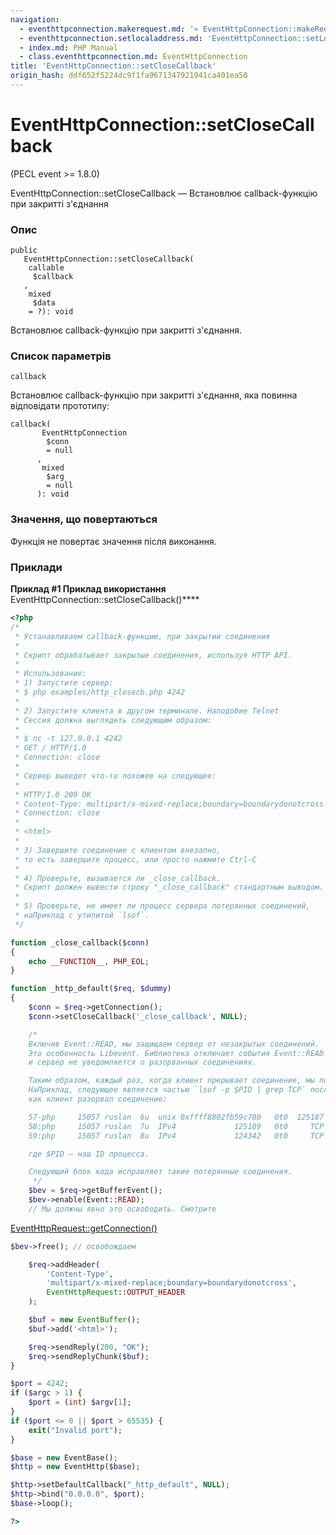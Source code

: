 ```yaml
---
navigation:
  - eventhttpconnection.makerequest.md: '« EventHttpConnection::makeRequest'
  - eventhttpconnection.setlocaladdress.md: 'EventHttpConnection::setLocalAddress »'
  - index.md: PHP Manual
  - class.eventhttpconnection.md: EventHttpConnection
title: 'EventHttpConnection::setCloseCallback'
origin_hash: ddf652f5224dc9f1fa9671347921941ca401ea50
---
```

# EventHttpConnection::setCloseCallback

(PECL event >= 1.8.0)

EventHttpConnection::setCloseCallback — Встановлює callback-функцію при закритті з'єднання

### Опис

```methodsynopsis
public
   EventHttpConnection::setCloseCallback(
    callable
     $callback
   , 
    mixed
     $data
    = ?): void
```

Встановлює callback-функцію при закритті з'єднання.

### Список параметрів

`callback`

Встановлює callback-функцію при закритті з'єднання, яка повинна відповідати прототипу:

```methodsynopsis
callback(
       EventHttpConnection
        $conn
        = null
      , 
       mixed
        $arg
        = null
      ): void
```

### Значення, що повертаються

Функція не повертає значення після виконання.

### Приклади

**Приклад #1 Приклад використання** EventHttpConnection::setCloseCallback()\*\*\*\*

```php
<?php
/*
 * Устанавливаем callback-функцию, при закрытии соединения
 *
 * Скрипт обрабатывает закрытые соединения, используя HTTP API.
 *
 * Использование:
 * 1) Запустите сервер:
 * $ php examples/http_closecb.php 4242
 *
 * 2) Запустите клиента в другом терминале. Наподобие Telnet
 * Сессия должна выглядеть следующим образом:
 *
 * $ nc -t 127.0.0.1 4242
 * GET / HTTP/1.0
 * Connection: close
 *
 * Сервер выведет что-то похожее на следующее:
 *
 * HTTP/1.0 200 OK
 * Content-Type: multipart/x-mixed-replace;boundary=boundarydonotcross
 * Connection: close
 *
 * <html>
 *
 * 3) Завершите соединение с клиентом внезапно,
 * то есть завершите процесс, или просто нажмите Ctrl-C
 *
 * 4) Проверьте, вызывается ли _close_callback.
 * Скрипт должен вывести строку "_close_callback" стандартным выводом.
 *
 * 5) Проверьте, не имеет ли процесс сервера потерянных соединений,
 * наПриклад с утилитой `lsof`.
 */

function _close_callback($conn)
{
    echo __FUNCTION__, PHP_EOL;
}

function _http_default($req, $dummy)
{
    $conn = $req->getConnection();
    $conn->setCloseCallback('_close_callback', NULL);

    /*
    Включив Event::READ, мы защищаем сервер от незакрытых соединений.
    Это особенность Libevent. Библиотека отключает события Event::READ для текущего соединения
    и сервер не уведомляется о разорванных соединениях.

    Таким образом, каждый раз, когда клиент прерывает соединение, мы получаем потерянное соединение.
    НаПриклад, следующее является частью `lsof -p $PID | grep TCP` после того,
    как клиент разорвал соединение:

    57-php     15057 ruslan  6u  unix 0xffff8802fb59c780   0t0  125187 socket
    58:php     15057 ruslan  7u  IPv4             125189   0t0     TCP *:4242 (LISTEN)
    59:php     15057 ruslan  8u  IPv4             124342   0t0     TCP localhost:4242->localhost:37375 (CLOSE_WAIT)

    где $PID – наш ID процесса.

    Следующий блок кода исправляет такие потерянные соединения.
     */
    $bev = $req->getBufferEvent();
    $bev->enable(Event::READ);
    // Мы должны явно это освободить. Смотрите
```

[EventHttpRequest::getConnection()](eventhttprequest.getconnection.md)

```php
$bev->free(); // освобождаем

    $req->addHeader(
        'Content-Type',
        'multipart/x-mixed-replace;boundary=boundarydonotcross',
        EventHttpRequest::OUTPUT_HEADER
    );

    $buf = new EventBuffer();
    $buf->add('<html>');

    $req->sendReply(200, "OK");
    $req->sendReplyChunk($buf);
}

$port = 4242;
if ($argc > 1) {
    $port = (int) $argv[1];
}
if ($port <= 0 || $port > 65535) {
    exit("Invalid port");
}

$base = new EventBase();
$http = new EventHttp($base);

$http->setDefaultCallback("_http_default", NULL);
$http->bind("0.0.0.0", $port);
$base->loop();

?>
```
